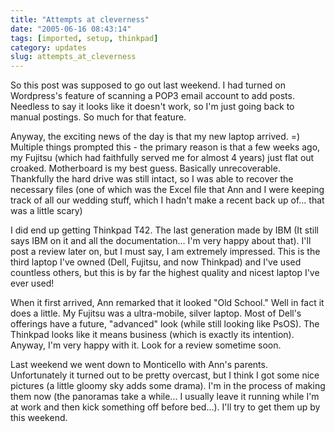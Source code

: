```yaml
---
title: "Attempts at cleverness"
date: "2005-06-16 08:43:14"
tags: [imported, setup, thinkpad]
category: updates
slug: attempts_at_cleverness
---
```


So this post was supposed to go out last weekend. I had turned on Wordpress's
feature of scanning a POP3 email account to add posts. Needless to say it looks
like it doesn't work, so I'm just going back to manual postings. So much for
that feature.

Anyway, the exciting news of the day is that my new laptop arrived. =) Multiple
things prompted this - the primary reason is that a few weeks ago, my Fujitsu
(which had faithfully served me for almost 4 years) just flat out croaked.
Motherboard is my best guess. Basically unrecoverable. Thankfully the hard drive
was still intact, so I was able to recover the necessary files (one of which was
the Excel file that Ann and I were keeping track of all our wedding stuff, which
I hadn't make a recent back up of... that was a little scary)

I did end up getting Thinkpad T42. The last generation made by IBM (It still
says IBM on it and all the documentation... I'm very happy about that). I'll
post a review later on, but I must say, I am extremely impressed. This is the
third laptop I've owned (Dell, Fujitsu, and now Thinkpad) and I've used
countless others, but this is by far the highest quality and nicest laptop I've
ever used!

When it first arrived, Ann remarked that it looked "Old School." Well in fact it
does a little. My Fujitsu was a ultra-mobile, silver laptop. Most of Dell's
offerings have a future, "advanced" look (while still looking like PsOS). The
Thinkpad looks like it means business (which is exactly its intention). Anyway,
I'm very happy with it. Look for a review sometime soon.

Last weekend we went down to Monticello with Ann's parents. Unfortunately it
turned out to be pretty overcast, but I think I got some nice pictures (a little
gloomy sky adds some drama). I'm in the process of making them now (the
panoramas take a while... I usually leave it running while I'm at work and then
kick something off before bed...). I'll try to get them up by this weekend.

